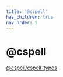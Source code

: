 ```yaml
---
title: '@cspell'
has_children: true
nav_order: 5
---
```


# @cspell

[@cspell/cspell-types](./cspell-types/)
